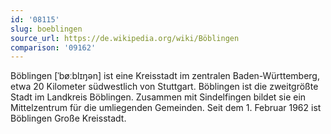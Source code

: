 ```yaml
---
id: '08115'
slug: boeblingen
source_url: https://de.wikipedia.org/wiki/Böblingen
comparison: '09162'
---
```


Böblingen [ˈbøːblɪŋən] ist eine Kreisstadt im zentralen Baden-Württemberg, etwa 20 Kilometer südwestlich von Stuttgart. Böblingen ist die zweitgrößte Stadt im Landkreis Böblingen. Zusammen mit Sindelfingen bildet sie ein Mittelzentrum für die umliegenden Gemeinden. Seit dem 1. Februar 1962 ist Böblingen Große Kreisstadt.
